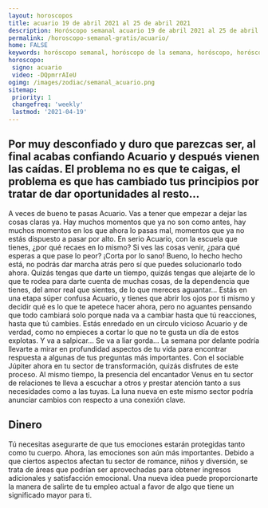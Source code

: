 ```yaml
---
layout: horoscopos
title: acuario 19 de abril 2021 al 25 de abril 2021 
description: Horóscopo semanal acuario 19 de abril 2021 al 25 de abril 2021. Por muy desconfiado y duro que parezcas ser, al final acabas confiando Acuario y después vienen las caídas. El problema no es que te caigas, el problema es que has cambiado tus principios por tratar de dar oportunidades al resto…
permalink: /horoscopo-semanal-gratis/acuario/
home: FALSE
keywords: horóscopo semanal, horóscopo de la semana, horóscopo, horóscopo gratis,horóscopos, horóscopo esperanza gracia, horoscopos acuario la semana, horóscopos gratis, Tarot, Astrologia, Zodíaco, acuario, horoscopo gratis, semanal
horoscopo:
 signo: acuario
 video: -DQpmrrAIeU
ogimg: /images/zodiac/semanal_acuario.png
sitemap:
 priority: 1
 changefreq: 'weekly'
 lastmod: '2021-04-19'
---
```




## Por muy desconfiado y duro que parezcas ser, al final acabas confiando Acuario y después vienen las caídas. El problema no es que te caigas, el problema es que has cambiado tus principios por tratar de dar oportunidades al resto…

A veces de bueno te pasas Acuario. Vas a tener que empezar a dejar las cosas claras ya. Hay muchos momentos que ya no son como antes, hay muchos momentos en los que ahora lo pasas mal, momentos que ya no estás dispuesto a pasar por alto. En serio Acuario, con la escuela que tienes, ¿por qué recaes en lo mismo? Si ves las cosas venir, ¿para qué esperas a que pase lo peor? ¡Corta por lo sano! Bueno, lo hecho hecho está, no podrás dar marcha atrás pero sí que puedes solucionarlo todo ahora. Quizás tengas que darte un tiempo, quizás tengas que alejarte de lo que te rodea para darte cuenta de muchas cosas, de la dependencia que tienes, del amor real que sientes, de lo que mereces aguantar… Estás en una etapa súper confusa Acuario, y tienes que abrir los ojos por ti mismo y decidir qué es lo que te apetece hacer ahora, pero no aguantes pensando que todo cambiará solo porque nada va a cambiar hasta que tú reacciones, hasta que tú cambies. Estás enredado en un circulo vicioso Acuario y de verdad, como no empieces a cortar lo que no te gusta un día de estos explotas. Y va a salpicar… Se va a liar gorda…
La semana por delante podría llevarte a mirar en profundidad aspectos de tu vida para encontrar respuesta a algunas de tus preguntas más importantes. Con el sociable Júpiter ahora en tu sector de transformación, quizás disfrutes de este proceso. Al mismo tiempo, la presencia del encantador Venus en tu sector de relaciones te lleva a escuchar a otros y prestar atención tanto a sus necesidades como a las tuyas. La luna nueva en este mismo sector podría anunciar cambios con respecto a una conexión clave.

## Dinero

Tú necesitas asegurarte de que tus emociones estarán protegidas tanto como tu cuerpo. Ahora, las emociones son aún más importantes. Debido a que ciertos aspectos afectan tu sector de romance, niños y diversión, se trata de áreas que podrían ser aprovechadas para obtener ingresos adicionales y satisfacción emocional. Una nueva idea puede proporcionarte la manera de salirte de tu empleo actual a favor de algo que tiene un significado mayor para ti.